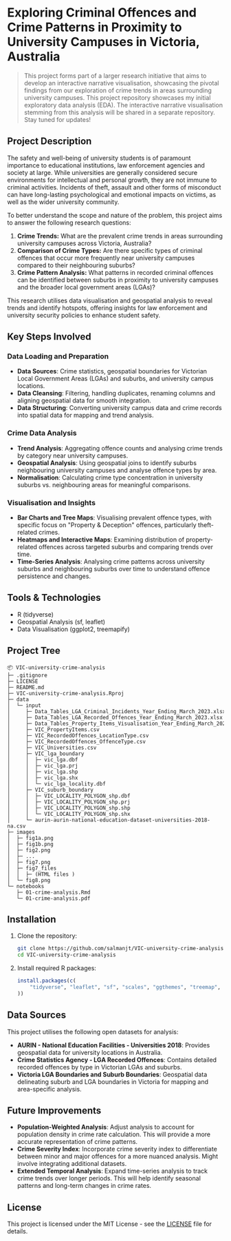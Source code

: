 # Exploring Criminal Offences and Crime Patterns in Proximity to University Campuses in Victoria, Australia

> This project forms part of a larger research initiative that aims to develop an interactive narrative visualisation, showcasing the pivotal findings from our exploration of crime trends in areas surrounding university campuses. This project repository showcases my initial exploratory data analysis (EDA). The interactive narrative visualisation stemming from this analysis will be shared in a separate repository. Stay tuned for updates!

## Project Description

The safety and well-being of university students is of paramount
importance to educational institutions, law enforcement agencies and
society at large. While universities are generally considered secure
environments for intellectual and personal growth, they are not immune
to criminal activities. Incidents of theft, assault and other forms of
misconduct can have long-lasting psychological and emotional impacts on
victims, as well as the wider university community.

To better understand the scope and nature of the problem, this project
aims to answer the following research questions:

1.  **Crime Trends:** What are the prevalent crime trends in areas surrounding university
    campuses across Victoria, Australia?
2.  **Comparison of Crime Types:** Are there specific types of criminal offences that occur more
    frequently near university campuses compared to their neighbouring
    suburbs?
3.  **Crime Pattern Analysis:** What patterns in recorded criminal offences can be identified
    between suburbs in proximity to university campuses and the broader
    local government areas (LGAs)?

This research utilises data visualisation and geospatial analysis to reveal trends and identify hotspots, offering insights for law enforcement and university security policies to enhance student safety.

## Key Steps Involved

### Data Loading and Preparation

-   **Data Sources**: Crime statistics, geospatial boundaries for Victorian Local Government Areas (LGAs) and suburbs, and university campus locations.
-   **Data Cleansing**: Filtering, handling duplicates, renaming columns and aligning geospatial data for smooth integration.
-   **Data Structuring**: Converting university campus data and crime records into spatial data for mapping and trend analysis.

### Crime Data Analysis

-   **Trend Analysis**: Aggregating offence counts and analysing crime trends by category near university campuses.
-   **Geospatial Analysis**: Using geospatial joins to identify suburbs neighbouring university campuses and analyse offence types by area.
-   **Normalisation**: Calculating crime type concentration in university suburbs vs. neighbouring areas for meaningful comparisons.

### Visualisation and Insights

-   **Bar Charts and Tree Maps**: Visualising prevalent offence types, with specific focus on "Property & Deception" offences, particularly theft-related crimes.
-   **Heatmaps and Interactive Maps**: Examining distribution of property-related offences across targeted suburbs and comparing trends over time.
-   **Time-Series Analysis**: Analysing crime patterns across university suburbs and neighbouring suburbs over time to understand offence persistence and changes.

## Tools & Technologies

-   R (tidyverse)
-   Geospatial Analysis (sf, leaflet)
-   Data Visualisation (ggplot2, treemapify)

## Project Tree

```
📦 VIC-university-crime-analysis
├─ .gitignore
├─ LICENSE
├─ README.md
├─ VIC-university-crime-analysis.Rproj
├─ data
│  └─ input
│     ├─ Data_Tables_LGA_Criminal_Incidents_Year_Ending_March_2023.xlsx
│     ├─ Data_Tables_LGA_Recorded_Offences_Year_Ending_March_2023.xlsx
│     ├─ Data_Tables_Property_Items_Visualisation_Year_Ending_March_2023.xlsx
│     ├─ VIC_PropertyItems.csv
│     ├─ VIC_RecordedOffences_LocationType.csv
│     ├─ VIC_RecordedOffences_OffenceType.csv
│     ├─ VIC_Universities.csv
│     ├─ VIC_lga_boundary
│     │  ├─ vic_lga.dbf
│     │  ├─ vic_lga.prj
│     │  ├─ vic_lga.shp
│     │  ├─ vic_lga.shx
│     │  └─ vic_lga_locality.dbf
│     ├─ VIC_suburb_boundary
│     │  ├─ VIC_LOCALITY_POLYGON_shp.dbf
│     │  ├─ VIC_LOCALITY_POLYGON_shp.prj
│     │  ├─ VIC_LOCALITY_POLYGON_shp.shp
│     │  └─ VIC_LOCALITY_POLYGON_shp.shx
│     └─ aurin-aurin-national-education-dataset-universities-2018-na.csv
├─ images
│  ├─ fig1a.png
│  ├─ fig1b.png
│  ├─ fig2.png
│  ├─ ...
│  ├─ fig7.png
│  ├─ fig7_files
│  │  ├─ (HTML files )
│  └─ fig8.png
└─ notebooks
   ├─ 01-crime-analysis.Rmd
   └─ 01-crime-analysis.pdf
```

## Installation

1.  Clone the repository:

    ```bash
    git clone https://github.com/salmanjt/VIC-university-crime-analysis.git
    cd VIC-university-crime-analysis
    ```

2.  Install required R packages:

    ```r
    install.packages(c(
        "tidyverse", "leaflet", "sf", "scales", "ggthemes", "treemap", "treemapify", "fmsb", "viridis", "htmlwidgets"
    ))
    ```

## Data Sources

This project utilises the following open datasets for analysis:

-   **AURIN - National Education Facilities - Universities 2018**: Provides geospatial data for university locations in Australia.
-   **Crime Statistics Agency - LGA Recorded Offences**: Contains detailed recorded offences by type in Victorian LGAs and suburbs.
-   **Victoria LGA Boundaries and Suburb Boundaries**: Geospatial data delineating suburb and LGA boundaries in Victoria for mapping and area-specific analysis.

## Future Improvements

-   **Population-Weighted Analysis**: Adjust analysis to account for population density in crime rate calculation. This will provide a more accurate representation of crime patterns.
-   **Crime Severity Index**: Incorporate crime severity index to differentiate between minor and major offences for a more nuanced analysis. Might involve integrating additional datasets.
-   **Extended Temporal Analysis**: Expand time-series analysis to track crime trends over longer periods. This will help identify seasonal patterns and long-term changes in crime rates.

## License

This project is licensed under the MIT License - see the [LICENSE](https://github.com/salmanjt/VIC-university-crime-analysis/blob/main/LICENSE) file for details.
